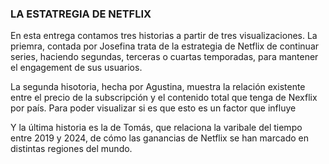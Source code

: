 ### LA ESTATREGIA DE NETFLIX

En esta entrega contamos tres historias a partir de tres visualizaciones. La priemra, contada por Josefina trata de la estrategia de Netflix de continuar series, haciendo segundas, terceras o cuartas temporadas, para mantener el engagement de sus usuarios.

La segunda hisotoria, hecha por Agustina, muestra la relación existente entre el precio de la subscripción y el contenido total que tenga de Nexflix por país. Para poder visualizar si es que esto es un factor que influye

Y la última historia es la de Tomás, que relaciona la varibale del tiempo entre 2019 y 2024, de cómo las ganancias de Netflix se han marcado en distintas regiones del mundo. 